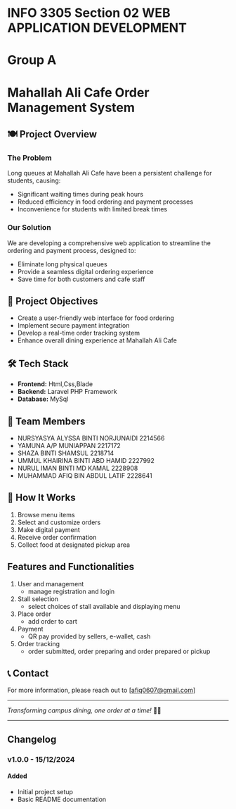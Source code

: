 # INFO 3305 Section 02 WEB APPLICATION DEVELOPMENT
# Group A
# Mahallah Ali Cafe Order Management System 
<!-- You can use comments to add notes 
     that are only visible in the markdown source -->
     
<!-- Website title can be changed -->
<!-- No need for pulling requests if you want to do any changes to this readme file though any 
     minor changes can be informed through whatsapp -->
<!-- Major updates for our project can be made on the changelog below-->

## 🍽️ Project Overview

### The Problem
Long queues at Mahallah Ali Cafe have been a persistent challenge for students, causing:
- Significant waiting times during peak hours
- Reduced efficiency in food ordering and payment processes
- Inconvenience for students with limited break times

### Our Solution
We are developing a comprehensive web application to streamline the ordering and payment process, designed to:
- Eliminate long physical queues
- Provide a seamless digital ordering experience
- Save time for both customers and cafe staff

## 🎯 Project Objectives
- Create a user-friendly web interface for food ordering
- Implement secure payment integration
- Develop a real-time order tracking system
- Enhance overall dining experience at Mahallah Ali Cafe

## 🛠️ Tech Stack
- **Frontend:** Html,Css,Blade
- **Backend:** Laravel PHP Framework
- **Database:** MySql

## 👥 Team Members
- NURSYASYA ALYSSA BINTI NORJUNAIDI 2214566
- YAMUNA A/P MUNIAPPAN 2217172
- SHAZA BINTI SHAMSUL 2218714
- UMMUL KHAIRINA BINTI ABD HAMID 2227992
- NURUL IMAN BINTI MD KAMAL 2228908
- MUHAMMAD AFIQ BIN ABDUL LATIF 2228641

## 🚀 How It Works
1. Browse menu items
2. Select and customize orders
3. Make digital payment
4. Receive order confirmation
5. Collect food at designated pickup area

## Features and Functionalities
1. User and management
   - manage registration and login
2. Stall selection
   - select choices of stall available and displaying menu
3. Place order
   - add order to cart
4. Payment
   - QR pay provided by sellers, e-wallet, cash
5. Order tracking
   - order submitted, order preparing and order prepared or pickup

## 📞 Contact
For more information, please reach out to [afiq0607@gmail.com]

---

*Transforming campus dining, one order at a time!* 🍔🥤

---

## Changelog

### v1.0.0 - 15/12/2024
#### Added
- Initial project setup
- Basic README documentation




